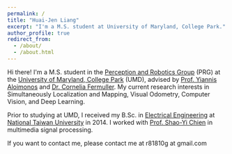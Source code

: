 ```yaml
---
permalink: /
title: "Huai-Jen Liang"
excerpt: "I'm a M.S. student at University of Maryland, College Park."
author_profile: true
redirect_from: 
  - /about/
  - /about.html
---
```


Hi there! I'm a M.S. student in the [Perception and Robotics Group](http://prg.cs.umd.edu/) (PRG) at the [University of Maryland, College Park](https://www.umd.edu/) (UMD), advised by [Prof. Yiannis Aloimonos](http://www.cfar.umd.edu/~yiannis/) and [Dr. Cornelia Fermuller](http://www.cfar.umd.edu/~fer/). My current research interests in Simultaneously Localization and Mapping, Visual Odometry, Computer Vision, and Deep Learning.

Prior to studying at UMD, I received my B.Sc. in [Electrical Engineering](http://www.ee.ntu.edu.tw/en/) at [National Taiwan University](http://www.ntu.edu.tw/english/index.html) in 2014. I worked with [Prof. Shao-Yi Chien](http://www.ee.ntu.edu.tw/profile?id=101) in multimedia signal processing.

If you want to contact me, please contact me at r81810g at gmail.com

